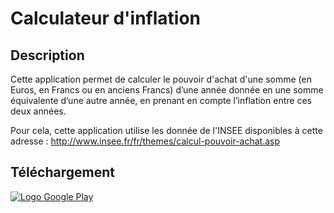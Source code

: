 # Calculateur d'inflation #
## Description ##
Cette application permet de calculer le pouvoir d'achat d'une somme (en Euros, en Francs ou en anciens Francs) d’une année donnée en une somme équivalente d’une autre année, en prenant en compte l’inflation entre ces deux années.

Pour cela, cette application utilise les donnée de l'INSEE disponibles à cette adresse : http://www.insee.fr/fr/themes/calcul-pouvoir-achat.asp

## Téléchargement ##
[![Logo Google Play](http://developer.android.com/images/brand/fr_generic_rgb_wo_60.png)](https://play.google.com/store/apps/details?id=fr.corenting.convertisseureurofranc)
